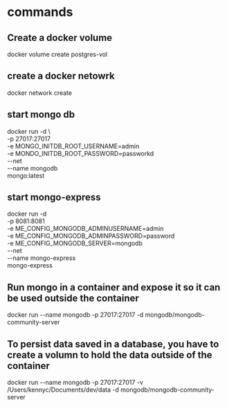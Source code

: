 # commands

## Create a docker volume

docker volume create postgres-vol

## create a docker netowrk

docker network create <network-name>

## start mongo db

docker run -d \  
-p 27017:27017 \
-e MONGO_INITDB_ROOT_USERNAME=admin \
-e MONDO_INITDB_ROOT_PASSWORD=passworkd \
--net <network-name> \
--name mongodb \
mongo:latest

## start mongo-express

docker run -d \
-p 8081:8081 \
-e ME_CONFIG_MONGODB_ADMINUSERNAME=admin \
-e ME_CONFIG_MONGODB_ADMINPASSWORD=password \
-e ME_CONFIG_MONGODB_SERVER=mongodb \
--net <network-name> \
--name mongo-express \
mongo-express

## Run mongo in a container and expose it so it can be used outside the container

docker run --name mongodb -p 27017:27017 -d mongodb/mongodb-community-server

## To persist data saved in a database, you have to create a volumn to hold the data outside of the container

docker run --name mongodb -p 27017:27017 -v /Users/kennyc/Documents/dev/data -d mongodb/mongodb-community-server
